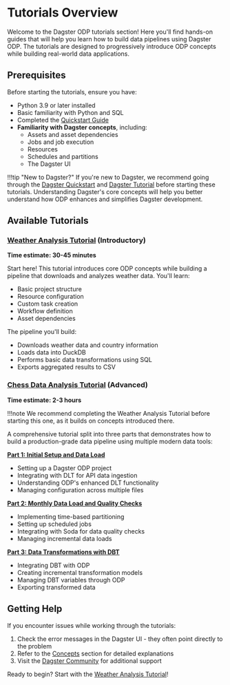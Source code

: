 # Tutorials Overview

Welcome to the Dagster ODP tutorials section! Here you'll find hands-on guides that will help you learn how to build data pipelines using Dagster ODP. The tutorials are designed to progressively introduce ODP concepts while building real-world data applications.

## Prerequisites

Before starting the tutorials, ensure you have:

- Python 3.9 or later installed
- Basic familiarity with Python and SQL
- Completed the [Quickstart Guide](../getting-started/quickstart.md)
- **Familiarity with Dagster concepts**, including:
    - Assets and asset dependencies
    - Jobs and job execution
    - Resources
    - Schedules and partitions
    - The Dagster UI

!!!tip "New to Dagster?"
    If you're new to Dagster, we recommend going through the [Dagster Quickstart](https://docs.dagster.io/getting-started/quickstart) and [Dagster Tutorial](https://docs.dagster.io/tutorial) before starting these tutorials. Understanding Dagster's core concepts will help you better understand how ODP enhances and simplifies Dagster development.

## Available Tutorials

### [Weather Analysis Tutorial](weather_tutorial.md) (Introductory)
**Time estimate: 30-45 minutes**

Start here! This tutorial introduces core ODP concepts while building a pipeline that downloads and analyzes weather data. You'll learn:

- Basic project structure
- Resource configuration
- Custom task creation
- Workflow definition
- Asset dependencies

The pipeline you'll build:
- Downloads weather data and country information
- Loads data into DuckDB
- Performs basic data transformations using SQL
- Exports aggregated results to CSV

### [Chess Data Analysis Tutorial](chess_part_1.md) (Advanced)
**Time estimate: 2-3 hours**

!!!note
    We recommend completing the Weather Analysis Tutorial before starting this one, as it builds on concepts introduced there.

A comprehensive tutorial split into three parts that demonstrates how to build a production-grade data pipeline using multiple modern data tools:

**[Part 1: Initial Setup and Data Load](chess_part_1.md)**

- Setting up a Dagster ODP project
- Integrating with DLT for API data ingestion
- Understanding ODP's enhanced DLT functionality
- Managing configuration across multiple files

**[Part 2: Monthly Data Load and Quality Checks](chess_part_2.md)**

- Implementing time-based partitioning
- Setting up scheduled jobs
- Integrating with Soda for data quality checks
- Managing incremental data loads

**[Part 3: Data Transformations with DBT](chess_part_3.md)**

- Integrating DBT with ODP
- Creating incremental transformation models
- Managing DBT variables through ODP
- Exporting transformed data

## Getting Help

If you encounter issues while working through the tutorials:

1. Check the error messages in the Dagster UI - they often point directly to the problem
2. Refer to the [Concepts](../concepts/concepts.md) section for detailed explanations
3. Visit the [Dagster Community](https://dagster.io/community) for additional support

Ready to begin? Start with the [Weather Analysis Tutorial](weather_tutorial.md)!